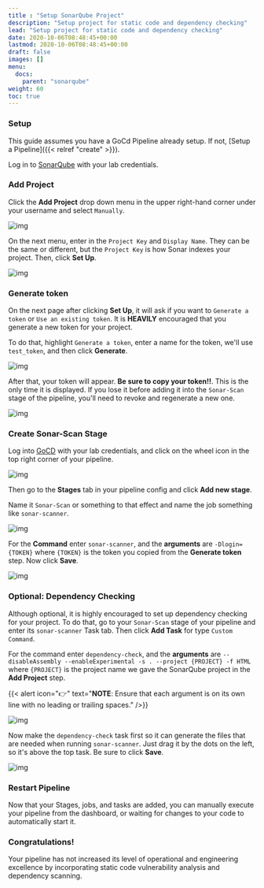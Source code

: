 ```yaml
---
title : "Setup SonarQube Project"
description: "Setup project for static code and dependency checking"
lead: "Setup project for static code and dependency checking"
date: 2020-10-06T08:48:45+00:00
lastmod: 2020-10-06T08:48:45+00:00
draft: false
images: []
menu:
  docs:
    parent: "sonarqube"
weight: 60
toc: true
---
```




### Setup

This guide assumes you have a GoCd Pipeline already setup. If not, [Setup a Pipeline]({{< relref "create" >}}). 

Log in to [SonarQube](http://sonar.agiledefense.lab) with your lab credentials.

### Add Project

Click the **Add Project** drop down menu in the upper right-hand corner under your username and select `Manually`.

![img](https://raw.githubusercontent.com/Agile-Defense/agile-defense.github.io/main/assets/images/sonar_1.png)

On the next menu, enter in the `Project Key` and `Display Name`. They can be the same or different, but the `Project Key` is how Sonar indexes your project. Then, click **Set Up**.

![img](https://raw.githubusercontent.com/Agile-Defense/agile-defense.github.io/main/assets/images/sonar_2.png)

### Generate token

On the next page after clicking **Set Up**, it will ask if you want to `Generate a token` or `Use an existing token`. It is **HEAVILY** encouraged that you generate a new token for your project. 

To do that, highlight `Generate a token`, enter a name for the token, we'll use `test_token`, and then click **Generate**.

![img](https://raw.githubusercontent.com/Agile-Defense/agile-defense.github.io/main/assets/images/sonar_3.png)

After that, your token will appear. **Be sure to copy your token!!**. This is the only time it is displayed. If you lose it before adding it into the `Sonar-Scan` stage of the pipeline, you'll need to revoke and regenerate a new one.

![img](https://raw.githubusercontent.com/Agile-Defense/agile-defense.github.io/main/assets/images/sonar_4.png)

### Create Sonar-Scan Stage

Log into [GoCD]() with your lab credentials, and click on the wheel icon in the top right corner of your pipeline.

![img](https://raw.githubusercontent.com/Agile-Defense/agile-defense.github.io/main/assets/images/sonar_5.png)

Then go to the **Stages** tab in your pipeline config and click **Add new stage**. 

Name it `Sonar-Scan` or something to that effect and name the job something like `sonar-scanner`.

![img](https://raw.githubusercontent.com/Agile-Defense/agile-defense.github.io/main/assets/images/sonar_6.png)

For the **Command** enter `sonar-scanner`, and the **arguments** are `-Dlogin={TOKEN}` where `{TOKEN}` is the token you copied from the **Generate token** step. Now click **Save**.

![img](https://raw.githubusercontent.com/Agile-Defense/agile-defense.github.io/main/assets/images/sonar_7.png)

### Optional: Dependency Checking

Although optional, it is highly encouraged to set up dependency checking for your project. To do that, go to your `Sonar-Scan` stage of your pipeline and enter its `sonar-scanner` Task tab. Then click **Add Task** for type `Custom Command`.

For the command enter `dependency-check`, and the **arguments** are `--disableAssembly --enableExperimental -s . --project {PROJECT} -f HTML` where `{PROJECT}` is the project name we gave the SonarQube project in the **Add Project** step.

{{< alert icon="👉" text="<b>NOTE</b>: Ensure that each argument is on its own line with no leading or trailing spaces." />}}

![img](https://raw.githubusercontent.com/Agile-Defense/agile-defense.github.io/main/assets/images/sonar_8.png)

Now make the `dependency-check` task first so it can generate the files that are needed when running `sonar-scanner`. Just drag it by the dots on the left, so it's above the top task. Be sure to click **Save**. 

![img](https://raw.githubusercontent.com/Agile-Defense/agile-defense.github.io/main/assets/images/sonar_9.png)

### Restart Pipeline

Now that your Stages, jobs, and tasks are added, you can manually execute your pipeline from the dashboard, or waiting for changes to your code to automatically start it. 

### Congratulations!

Your pipeline has not increased its level of operational and engineering excellence by incorporating static code vulnerability analysis and dependency scanning. 

